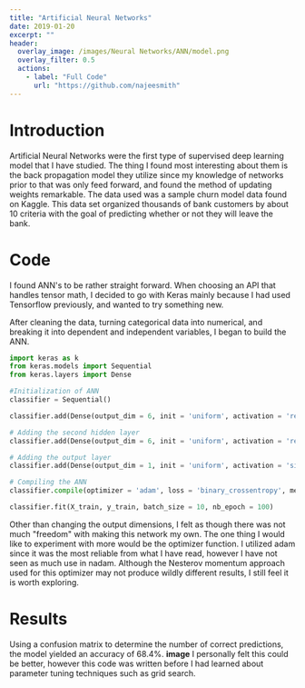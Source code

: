 ```yaml
---
title: "Artificial Neural Networks"
date: 2019-01-20
excerpt: ""
header:
  overlay_image: /images/Neural Networks/ANN/model.png
  overlay_filter: 0.5
  actions:
    - label: "Full Code"
      url: "https://github.com/najeesmith"
---
```

# Introduction

Artificial Neural Networks were the first type of supervised deep learning
model that I have studied. The thing I found most interesting about them is
the back propagation model they utilize since my knowledge of networks prior to that
was only feed forward, and found the method of updating weights remarkable.
The data used was a sample churn model data found on Kaggle. This data set
organized thousands of bank customers by about 10 criteria with the goal of
predicting whether or not they will leave the bank.

# Code
I found ANN's to be rather straight forward. When choosing an API that handles
tensor math, I decided to go with Keras mainly because I had used Tensorflow
previously, and wanted to try something new.

After cleaning the data, turning categorical data into numerical, and
breaking it into dependent and independent variables, I began to build the ANN.

``` python
import keras as k
from keras.models import Sequential
from keras.layers import Dense

#Initialization of ANN
classifier = Sequential()

classifier.add(Dense(output_dim = 6, init = 'uniform', activation = 'relu', input_dim = 11))

# Adding the second hidden layer
classifier.add(Dense(output_dim = 6, init = 'uniform', activation = 'relu'))

# Adding the output layer
classifier.add(Dense(output_dim = 1, init = 'uniform', activation = 'sigmoid'))

# Compiling the ANN
classifier.compile(optimizer = 'adam', loss = 'binary_crossentropy', metrics = ['accuracy'])

classifier.fit(X_train, y_train, batch_size = 10, nb_epoch = 100)
```
Other than changing the output dimensions, I felt as though there was not much
"freedom" with making this network my own. The one thing I would like to experiment
with more would be the optimizer function. I utilized adam since it was the most
reliable from what I have read, however I have not seen as much use in nadam.
Although the Nesterov momentum approach used for this optimizer may not produce
wildly different results, I still feel it is worth exploring.

# Results
Using a confusion matrix to determine the number of correct predictions,
the model yielded an accuracy of 68.4%.
**image**
I personally felt this could be better,
however this code was written before I had learned about parameter tuning techniques
such as grid search.
